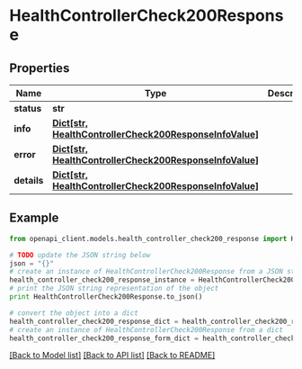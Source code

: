 # HealthControllerCheck200Response


## Properties

Name | Type | Description | Notes
------------ | ------------- | ------------- | -------------
**status** | **str** |  | [optional] 
**info** | [**Dict[str, HealthControllerCheck200ResponseInfoValue]**](HealthControllerCheck200ResponseInfoValue.md) |  | [optional] 
**error** | [**Dict[str, HealthControllerCheck200ResponseInfoValue]**](HealthControllerCheck200ResponseInfoValue.md) |  | [optional] 
**details** | [**Dict[str, HealthControllerCheck200ResponseInfoValue]**](HealthControllerCheck200ResponseInfoValue.md) |  | [optional] 

## Example

```python
from openapi_client.models.health_controller_check200_response import HealthControllerCheck200Response

# TODO update the JSON string below
json = "{}"
# create an instance of HealthControllerCheck200Response from a JSON string
health_controller_check200_response_instance = HealthControllerCheck200Response.from_json(json)
# print the JSON string representation of the object
print HealthControllerCheck200Response.to_json()

# convert the object into a dict
health_controller_check200_response_dict = health_controller_check200_response_instance.to_dict()
# create an instance of HealthControllerCheck200Response from a dict
health_controller_check200_response_form_dict = health_controller_check200_response.from_dict(health_controller_check200_response_dict)
```
[[Back to Model list]](../README.md#documentation-for-models) [[Back to API list]](../README.md#documentation-for-api-endpoints) [[Back to README]](../README.md)


